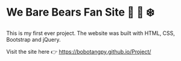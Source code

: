 # We Bare Bears Fan Site :bear: :panda_face: :snowflake:

This is my first ever project. The website was built with HTML, CSS, Bootstrap and jQuery.

Visit the site here :point_right: https://bobotangpy.github.io/Project/
